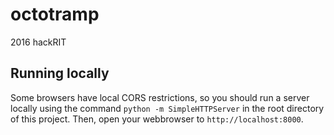 # octotramp

2016 hackRIT

## Running locally

Some browsers have local CORS restrictions, so you should run a server locally
using the command `python -m SimpleHTTPServer` in the root directory of this
project. Then, open your webbrowser to `http://localhost:8000`.
